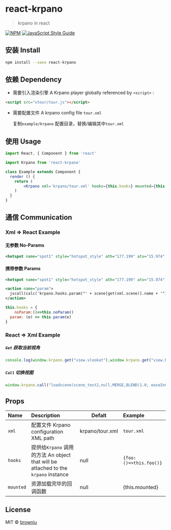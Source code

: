 # react-krpano

> krpano in react

[![NPM](https://img.shields.io/npm/v/react-krpano.svg)](https://www.npmjs.com/package/react-krpano) [![JavaScript Style Guide](https://img.shields.io/badge/code_style-standard-brightgreen.svg)](https://standardjs.com)

## 安装 Install
```bash
npm install --save react-krpano
```
## 依赖 Dependency
* 需要引入渲染引擎 A Krpano player globally referenced by `<script>` :

```html
<script src="vtour/tour.js"></script>
```

* 需要配置文件 A krpano config file `tour.xml`

  复制`example/krpano` 配置目录，替换/编辑其中`tour.xml`

## 使用 Usage
```jsx
import React, { Component } from 'react'

import Krpano from 'react-krpano'

class Example extends Component {
  render () {
    return (
        <Krpano xml='krpano/tour.xml' hooks={this.hooks} mounted={this.mounted} />
    )
  }
}
```

## 通信 Communication
### Xml => React Example

#### 无参数 No-Params 
```xml
<hotspot name="spot1" style="hotspot_style" ath="177.199" atv="15.974" onclick="jscall(krpano.hooks.test())" />
```

#### 携带参数 Params 
```xml
<hotspot name="spot1" style="hotspot_style" ath="177.199" atv="15.974" onclick="noParam()" />

<action name="param">
  jscall(calc('krpano.hooks.param("' + scene[get(xml.scene)].name + '")'));
</action>
```

```jsx
this.hooks = {
	noParam:()=>this.noParam()
  param: (e) => this.param(e)
}
```

### React => Xml Example

##### `Get` 获取当前视角
```javascript
console.log(window.krpano.get("view.vlookat"),window.krpano.get("view.hlookat"));
```
##### `Call` 切换视图
```javascript
window.krpano.call("loadscene(scene_test2,null,MERGE,BLEND(1.0, easeInCubic))");
```

## Props
|Name|Description|Defalt|Example|
|:--|:--|---|:--|
|`xml`|配置文件 Krpano configuration XML path|krpano/tour.xml|`tour.xml`|
|`hooks`| 提供给`Krpano` 调用的方法 An object that will be attached to the `krpano` instance |null|`{foo:()=>this.foo()}`|
|`mounted`| 资源加载完毕的回调函数 |null|{this.mounted}|




## License

MIT © [browniu](https://github.com/browniu)

